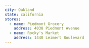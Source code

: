 ```yaml
---
city: Oakland
state: california
stores:
  - name: Piedmont Grocery
    address: 4038 Piedmont Avenue
  - name: Rocky's Market
    address: 1440 Leimert Boulevard
---
```


